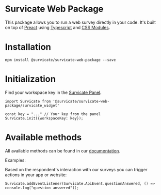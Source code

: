 # Survicate Web Package
This package allows you to run a web survey directly in your code. 
It's built on top of [Preact](https://github.com/preactjs/preact) using [Typescript](https://github.com/Microsoft/TypeScript) and [CSS Modules](https://github.com/css-modules/css-modules).

# Installation
`npm install @survicate/survicate-web-package --save` 


# Initialization 
Find your workspace key in the [Survicate Panel](https://panel.survicate.com/o/0/w/0/settings/access-keys). 

```
import Survicate from '@survicate/survicate-web-package/survicate_widget'

const key = "..." // Your key from the panel
Survicate.init({workspaceKey: key});
```

# Available methods
All available methods can be found in our [documentation](https://developers.survicate.com/javascript/methods/).


Examples:

Based on the respondent's interaction with our surveys you can trigger actions in your app or website:

```
Survicate.addEventListener(Survicate.ApiEvent.questionAnswered, () => console.log("question answered"));

```